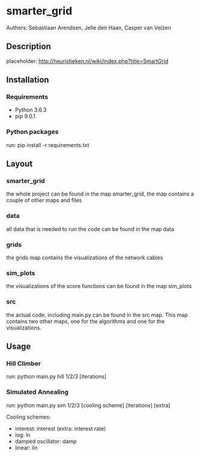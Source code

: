 # smarter_grid

Authors: Sebastiaan Arendsen, Jelle den Haan, Casper van Velzen

## Description
placeholder: http://heuristieken.nl/wiki/index.php?title=SmartGrid

## Installation

### Requirements
* Python 3.6.3
* pip 9.0.1

### Python packages
run: pip install -r requirements.txt

## Layout

### smarter_grid
the whole project can be found in the map smarter_grid, the map contains a couple of other maps and files

### data
all data that is needed to run the code can be found in the map data

### grids
the grids map contains the visualizations of the network cables 

### sim_plots
the visualizations of the score functions can be found in the map sim_plots

### src
the actual code, including main.py can be found in the src map. This map contains two other maps, one for the algorithms and one 
for the visualizations. 

## Usage

### Hill Climber
run: python main.py hill 1/2/3 [iterations]

### Simulated Annealing
run: python main.py sim 1/2/3 [cooling scheme] [iterations] [extra]

Cooling schemes:
* interest: interest (extra: interest rate)
* log: ln
* damped oscillator: damp
* linear: lin
